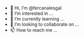- 👋 Hi, I’m @fercanalesgal
- 👀 I’m interested in ...
- 🌱 I’m currently learning ...
- 💞️ I’m looking to collaborate on ...
- 📫 How to reach me ...

<!---
fercanalesgal/fercanalesgal is a ✨ special ✨ repository because its `README.md` (this file) appears on your GitHub profile.
You can click the Preview link to take a look at your changes.
--->

